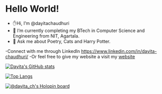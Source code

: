 # Hello World!
 
- ✋Hi, I’m @dayitachaudhuri
- 🔭 I’m currently completing my BTech in Computer Science and Engineering from NIT, Agartala.
- 💬 Ask me about Poetry, Cats and Harry Potter. 

-Connect with me through LinkedIn https://www.linkedin.com/in/dayita-chaudhuri/
-Or feel free to give my website a visit my [website](https://dayitachaudhuri.github.io/)

[![Dayita's GitHub stats](https://github-readme-stats.vercel.app/api?username=dayitachaudhuri&count_private=true&show_icons=true&theme=transparent&rank_icon=github)](https://github.com/anuraghazra/github-readme-stats)

[![Top Langs](https://github-readme-stats.vercel.app/api/top-langs/?username=dayitachaudhuri&layout=donut&theme=transparent)](https://github.com/anuraghazra/github-readme-stats)

<!---
dayitachaudhuri/dayitachaudhuri is a ✨ special ✨ repository because its `README.md` (this file) appears on your GitHub profile.
You can click the Preview link to take a look at your changes.
--->
[![@dayita_ch's Holopin board](https://holopin.me/dayita_ch)](https://holopin.io/@dayita_ch)
